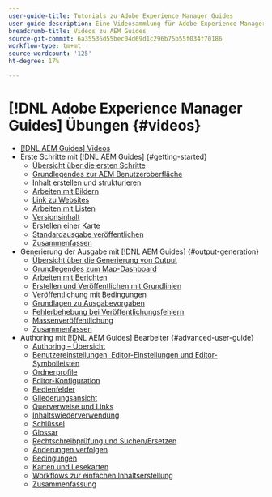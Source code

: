 ```yaml
---
user-guide-title: Tutorials zu Adobe Experience Manager Guides
user-guide-description: Eine Videosammlung für Adobe Experience Manager Guides.
breadcrumb-title: Videos zu AEM Guides
source-git-commit: 6a35536d55bec04d69d1c296b75b55f034f70186
workflow-type: tm+mt
source-wordcount: '125'
ht-degree: 17%

---
```



# [!DNL Adobe Experience Manager Guides] Übungen {#videos}

+ [[!DNL AEM Guides] Videos](overview.md)
+ Erste Schritte mit [!DNL AEM Guides] {#getting-started}
   + [Übersicht über die ersten Schritte](./course-1/overview.md)
   + [Grundlegendes zur AEM Benutzeroberfläche](./course-1/understanding-the-aem-user-interface.md)
   + [Inhalt erstellen und strukturieren](./course-1/creating-and-structuring-content.md)
   + [Arbeiten mit Bildern](./course-1/working-with-images.md)
   + [Link zu Websites](./course-1/linking-to-websites.md)
   + [Arbeiten mit Listen](./course-1/working-with-lists.md)
   + [Versionsinhalt](./course-1/versioning-content.md)
   + [Erstellen einer Karte](./course-1/creating-a-map.md)
   + [Standardausgabe veröffentlichen](./course-1/publishing-default-output.md)
   + [Zusammenfassen](./course-1/recap.md)
+ Generierung der Ausgabe mit [!DNL AEM Guides] {#output-generation}
   + [Übersicht über die Generierung von Output](./course-2/overview.md)
   + [Grundlegendes zum Map-Dashboard](./course-2/introduction-to-the-map-dashboard.md)
   + [Arbeiten mit Berichten](./course-2/working-with-reports.md)
   + [Erstellen und Veröffentlichen mit Grundlinien](./course-2/creating-and-publishing-with-baselines.md)
   + [Veröffentlichung mit Bedingungen](./course-2/publishing-with-conditions.md)
   + [Grundlagen zu Ausgabevorgaben](./course-2/output-presets.md)
   + [Fehlerbehebung bei Veröffentlichungsfehlern](./course-2/troubleshooting-publishing-errors.md)
   + [Massenveröffentlichung](./course-2/bulk-publishing.md)
   + [Zusammenfassen](./course-2/recap.md)
+ Authoring mit [!DNL AEM Guides] Bearbeiter {#advanced-user-guide}
   + [Authoring – Übersicht](./course-3/overview.md)
   + [Benutzereinstellungen, Editor-Einstellungen und Editor-Symbolleisten](./course-3/user-settings-preferences-toolbars.md)
   + [Ordnerprofile](./course-3/folder-profiles.md)
   + [Editor-Konfiguration](./course-3/editor-configuration.md)
   + [Bedienfelder](./course-3/panels.md)
   + [Gliederungsansicht](./course-3/outline-view.md)
   + [Querverweise und Links](./course-3/cross-references-and-links.md)
   + [Inhaltswiederverwendung](./course-3/content-reuse.md)
   + [Schlüssel](./course-3/keys.md)
   + [Glossar](./course-3/glossary.md)
   + [Rechtschreibprüfung und Suchen/Ersetzen](./course-3/spell-check.md)
   + [Änderungen verfolgen](./course-3/track-changes.md)
   + [Bedingungen](./course-3/conditions.md)
   + [Karten und Lesekarten](./course-3/maps-and-bookmaps.md)
   + [Workflows zur einfachen Inhaltserstellung](./course-3/simple-content-creation-workflows.md)
   + [Zusammenfassung](./course-3/recap.md)